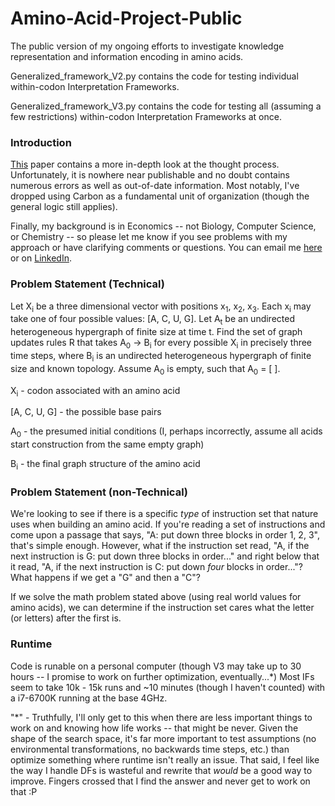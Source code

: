 # Amino-Acid-Project-Public
The public version of my ongoing efforts to investigate knowledge representation and information encoding in amino acids.

Generalized_framework_V2.py contains the code for testing individual within-codon Interpretation Frameworks.

Generalized_framework_V3.py contains the code for testing all (assuming a few restrictions) within-codon Interpretation Frameworks at once.

### Introduction ###
[This](https://docs.google.com/document/d/1fJm4VFJXzaQFAEqZuBsYYX4VEwT2wIqQ7nArpJahXto/edit?usp=sharing) paper contains a more in-depth look at the thought process. Unfortunately, it is nowhere near publishable and no doubt contains numerous errors as well as out-of-date information. Most notably, I've dropped using Carbon as a fundamental unit of organization (though the general logic still applies). 

Finally, my background is in Economics -- not Biology, Computer Science, or Chemistry -- so please let me know if you see problems with my approach or have clarifying comments or questions. You can email me [here](Michael.ar.campbell@gmail.com) or on [LinkedIn](https://www.linkedin.com/in/michael-campbell-73159b5a/).

### Problem Statement (Technical) ###

Let X<sub>i</sub> be a three dimensional vector with positions x<sub>1</sub>, x<sub>2</sub>, x<sub>3</sub>. Each x<sub>i</sub> may take one of four possible values: [A, C, U, G]. Let A<sub>t</sub> be an undirected heterogeneous hypergraph of finite size at time t. Find the set of graph updates rules R that takes A<sub>0</sub> -> B<sub>i</sub> for every possible X<sub>i</sub> in precisely three time steps, where B<sub>i</sub> is an undirected heterogeneous hypergraph of finite size and known topology. Assume A<sub>0</sub> is empty, such that A<sub>0</sub> = [ ].

X<sub>i</sub> - codon associated with an amino acid

[A, C, U, G] - the possible base pairs

A<sub>0</sub> - the presumed initial conditions (I, perhaps incorrectly, assume all acids start construction from the same empty graph)

B<sub>i</sub> - the final graph structure of the amino acid


### Problem Statement (non-Technical) ###

We're looking to see if there is a specific *type* of instruction set that nature uses when building an amino acid. If you're reading a set of instructions and come upon a passage that says, "A: put down three blocks in order 1, 2, 3", that's simple enough. However, what if the instruction set read, "A, if the next instruction is G: put down three blocks in order..." and right below that it read, "A, if the next instruction is C: put down *four* blocks in order..."? What happens if we get a "G" and then a "C"? 

If we solve the math problem stated above (using real world values for amino acids), we can determine if the instruction set cares what the letter (or letters) after the first is.

### Runtime ###

Code is runable on a personal computer (though V3 may take up to 30 hours -- I promise to work on further optimization, eventually...*) 
Most IFs seem to take 10k - 15k runs and ~10 minutes (though I haven't counted) with a i7-6700K running at the base 4GHz.

"*" - Truthfully, I'll only get to this when there are less important things to work on and knowing how life works -- that might be never. Given the shape of the search space, it's far more important to test assumptions (no environmental transformations, no backwards time steps, etc.) than optimize something where runtime isn't really an issue. That said, I feel like the way I handle DFs is wasteful and rewrite that *would* be a good way to improve. Fingers crossed that I find the answer and never get to work on that :P 
